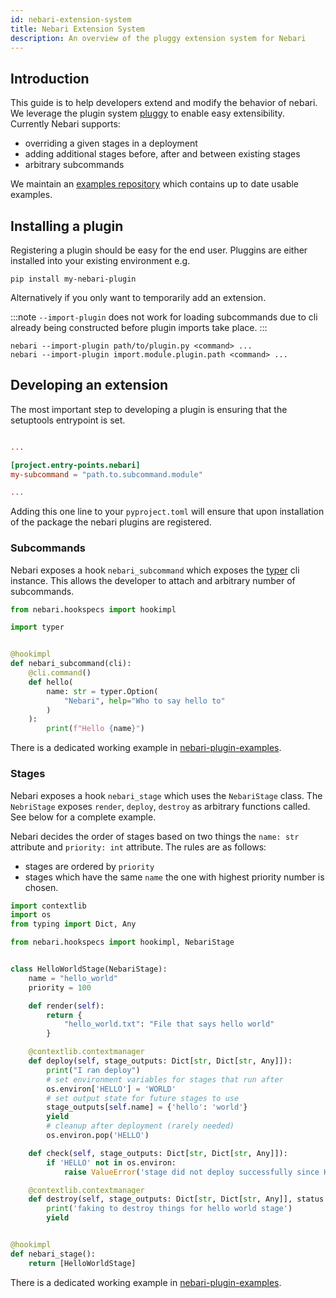 ```yaml
---
id: nebari-extension-system
title: Nebari Extension System
description: An overview of the pluggy extension system for Nebari
---
```


## Introduction

This guide is to help developers extend and modify the behavior of
nebari. We leverage the plugin system
[pluggy](https://pluggy.readthedocs.io/en/stable/) to enable easy
extensibility. Currently Nebari supports:

 - overriding a given stages in a deployment
 - adding additional stages before, after and between existing stages 
 - arbitrary subcommands

We maintain an [examples
repository](https://github.com/nebari-dev/nebari-plugin-examples)
which contains up to date usable examples.

## Installing a plugin

Registering a plugin should be easy for the end user. Pluggins are
either installed into your existing environment e.g.

```shell
pip install my-nebari-plugin
```

Alternatively if you only want to temporarily add an extension.

:::note 
`--import-plugin` does not work for loading subcommands due to
cli already being constructed before plugin imports take place.
:::

```shell
nebari --import-plugin path/to/plugin.py <command> ...
nebari --import-plugin import.module.plugin.path <command> ...
```

## Developing an extension

The most important step to developing a plugin is ensuring that the
setuptools entrypoint is set.

```toml:pyproject.toml

...

[project.entry-points.nebari]
my-subcommand = "path.to.subcommand.module"

...

```

Adding this one line to your `pyproject.toml` will ensure that upon
installation of the package the nebari plugins are registered.

### Subcommands

Nebari exposes a hook `nebari_subcommand` which exposes the
[typer](https://github.com/tiangolo/typer) cli instance. This allows
the developer to attach and arbitrary number of subcommands.

```python
from nebari.hookspecs import hookimpl

import typer


@hookimpl
def nebari_subcommand(cli):
    @cli.command()
    def hello(
        name: str = typer.Option(
            "Nebari", help="Who to say hello to"
        )
    ):
        print(f"Hello {name}")
```

There is a dedicated working example in [nebari-plugin-examples](https://github.com/nebari-dev/nebari-plugin-examples/tree/main/examples/nebari_subcommand_hello_world).

### Stages

Nebari exposes a hook `nebari_stage` which uses the `NebariStage`
class. The `NebriStage` exposes `render`, `deploy`, `destroy` as
arbitrary functions called. See below for a complete example.

Nebari decides the order of stages based on two things the `name: str`
attribute and `priority: int` attribute. The rules are as follows:
 - stages are ordered by `priority`
 - stages which have the same `name` the one with highest priority
   number is chosen.

```python
import contextlib
import os
from typing import Dict, Any

from nebari.hookspecs import hookimpl, NebariStage


class HelloWorldStage(NebariStage):
    name = "hello_world"
    priority = 100

    def render(self):
        return {
            "hello_world.txt": "File that says hello world"
        }

    @contextlib.contextmanager
    def deploy(self, stage_outputs: Dict[str, Dict[str, Any]]):
        print("I ran deploy")
        # set environment variables for stages that run after
        os.environ['HELLO'] = 'WORLD'
        # set output state for future stages to use
        stage_outputs[self.name] = {'hello': 'world'}
        yield
        # cleanup after deployment (rarely needed)
        os.environ.pop('HELLO')

    def check(self, stage_outputs: Dict[str, Dict[str, Any]]):
        if 'HELLO' not in os.environ:
            raise ValueError('stage did not deploy successfully since HELLO environment variable not set')

    @contextlib.contextmanager
    def destroy(self, stage_outputs: Dict[str, Dict[str, Any]], status: Dict[str, bool]):
        print('faking to destroy things for hello world stage')
        yield


@hookimpl
def nebari_stage():
    return [HelloWorldStage]
```

There is a dedicated working example in [nebari-plugin-examples](https://github.com/nebari-dev/nebari-plugin-examples/tree/main/examples/nebari_stage_hello_world).
